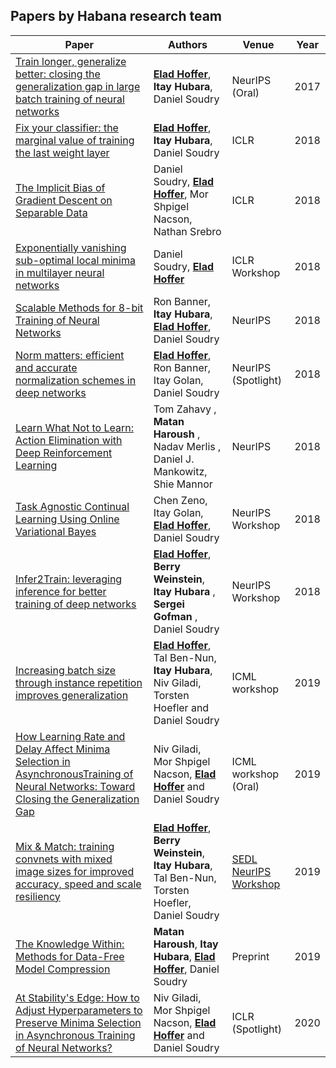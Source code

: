 **Papers by Habana research team**
----------------------------------

| Paper                                                                                                                                                                                                                                                        | Authors                                                                                | Venue                | Year |
|--------------------------------------------------------------------------------------------------------------------------------------------------------------------------------------------------------------------------------------------------------------|----------------------------------------------------------------------------------------|----------------------|------|
| [Train longer, generalize better: closing the generalization gap in large batch training of neural networks](https://papers.nips.cc/paper/6770-train-longer-generalize-better-closing-the-generalization-gap-in-large-batch-training-of-neural-networks.pdf) | [**Elad Hoffer**](http://www.DeepLearning.co.il), **Itay Hubara**, Daniel Soudry                                                | NeurIPS (Oral)       | 2017 |
| [Fix your classifier: the marginal value of training the last weight layer](https://arxiv.org/abs/1801.04540)                                                                                                                                                | [**Elad Hoffer**](http://www.DeepLearning.co.il), **Itay Hubara**, Daniel Soudry                                                | ICLR                 | 2018 |
| [The Implicit Bias of Gradient Descent on Separable Data](https://arxiv.org/abs/1710.10345)                                                                                                                                                                  | Daniel Soudry, [**Elad Hoffer**](http://www.DeepLearning.co.il), Mor Shpigel Nacson, Nathan Srebro                          | ICLR                 | 2018 |
| [Exponentially vanishing sub-optimal local minima in multilayer neural networks](https://arxiv.org/abs/1702.05777)                                                                                                                                           | Daniel Soudry, [**Elad Hoffer**](http://www.DeepLearning.co.il)                                                             | ICLR Workshop        | 2018 |
| [Scalable Methods for 8-bit Training of Neural Networks](https://papers.nips.cc/paper/7761-scalable-methods-for-8-bit-training-of-neural-networks.pdf)                                                                                                       | Ron Banner, **Itay Hubara**, [**Elad Hoffer**](http://www.DeepLearning.co.il), Daniel Soudry                                    | NeurIPS              | 2018 |
| [Norm matters: efficient and accurate normalization schemes in deep networks](https://papers.nips.cc/paper/7485-norm-matters-efficient-and-accurate-normalization-schemes-in-deep-networks.pdf)                                                              | [**Elad Hoffer**](http://www.DeepLearning.co.il), Ron Banner, Itay Golan, Daniel Soudry                                     | NeurIPS (Spotlight)  | 2018 |
| [Learn What Not to Learn: Action Elimination with Deep Reinforcement Learning](https://papers.nips.cc/paper/7615-learn-what-not-to-learn-action-elimination-with-deep-reinforcement-learning.pdf)                                                            | Tom Zahavy , **Matan Haroush** , Nadav Merlis , Daniel J. Mankowitz, Shie Mannor           | NeurIPS              | 2018 |
| [Task Agnostic Continual Learning Using Online Variational Bayes](http://bayesiandeeplearning.org/2018/papers/58.pdf)                                                                                                                                        | Chen Zeno, Itay Golan, [**Elad Hoffer**](http://www.DeepLearning.co.il), Daniel Soudry                                      | NeurIPS Workshop     | 2018 |
| [Infer2Train: leveraging inference for better training of deep networks](http://learningsys.org/nips18/assets/papers/24CameraReadySubmissionInfer2Train.pdf)                                                                                                 | [**Elad Hoffer**](http://www.DeepLearning.co.il), **Berry Weinstein**, **Itay Hubara** , **Sergei Gofman** , Daniel Soudry              | NeurIPS Workshop     | 2018 |
| [Increasing batch size through instance repetition improves generalization](https://drive.google.com/file/d/13I1qhczfUaLYlEZSfJ04nkRXyD1a5I8Q/view?usp=sharing)                                                                                              | [**Elad Hoffer**](http://www.DeepLearning.co.il), Tal Ben-Nun, **Itay Hubara**, Niv Giladi, Torsten Hoefler and Daniel Soudry   | ICML workshop        | 2019 |
| [How Learning Rate and Delay Affect Minima Selection in AsynchronousTraining of Neural Networks: Toward Closing the Generalization Gap](https://drive.google.com/file/d/101yxxakquNQYtr5CD7bdbDgDLVmt1H-J/view)                                              | Niv Giladi, Mor Shpigel Nacson, [**Elad Hoffer**](http://www.DeepLearning.co.il) and Daniel Soudry                          | ICML workshop (Oral) | 2019 |
| [Mix & Match: training convnets with mixed image sizes for improved accuracy, speed and scale resiliency](https://arxiv.org/abs/1908.08986)                                                                                                                                                  | [**Elad Hoffer**](http://www.DeepLearning.co.il), **Berry Weinstein**, **Itay Hubara**, Tal Ben-Nun, Torsten Hoefler, Daniel Soudry | [SEDL NeurIPS Workshop](https://sites.google.com/view/sedl-neurips-2019/)             | 2019 |
| [The Knowledge Within: Methods for Data-Free Model Compression](https://arxiv.org/abs/1912.01274)                                                                                                                                                  |  **Matan Haroush**, **Itay Hubara**, [**Elad Hoffer**](http://www.DeepLearning.co.il), Daniel Soudry | Preprint             | 2019 |
| [At Stability's Edge: How to Adjust Hyperparameters to Preserve Minima Selection in Asynchronous Training of Neural Networks?](https://openreview.net/forum?id=Bkeb7lHtvH)                                              | Niv Giladi, Mor Shpigel Nacson, [**Elad Hoffer**](http://www.DeepLearning.co.il) and Daniel Soudry                          | ICLR (Spotlight) | 2020 |

